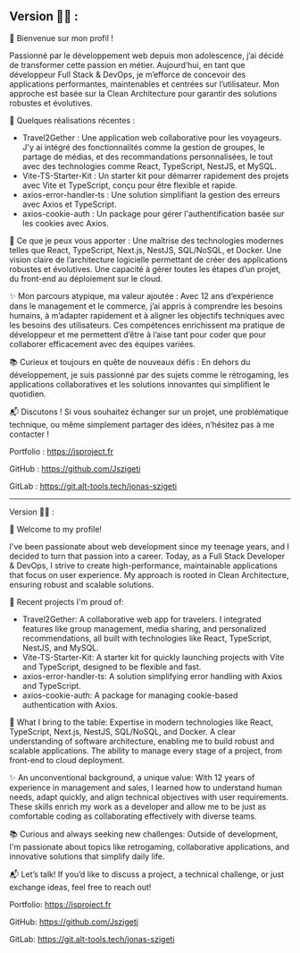 ## Version 🥐🥖 :


👋 Bienvenue sur mon profil !

Passionné par le développement web depuis mon adolescence, j’ai décidé de transformer cette passion en métier. Aujourd’hui, en tant que développeur Full Stack & DevOps, je m’efforce de concevoir des applications performantes, maintenables et centrées sur l’utilisateur. Mon approche est basée sur la Clean Architecture pour garantir des solutions robustes et évolutives.

🚀 Quelques réalisations récentes :
- Travel2Gether : Une application web collaborative pour les voyageurs. J'y ai intégré des fonctionnalités comme la gestion de groupes, le partage de médias, et des recommandations personnalisées, le tout avec des technologies comme React, TypeScript, NestJS, et MySQL.
- Vite-TS-Starter-Kit : Un starter kit pour démarrer rapidement des projets avec Vite et TypeScript, conçu pour être flexible et rapide.
- axios-error-handler-ts : Une solution simplifiant la gestion des erreurs avec Axios et TypeScript.
- axios-cookie-auth : Un package pour gérer l'authentification basée sur les cookies avec Axios.
  
💼 Ce que je peux vous apporter :
Une maîtrise des technologies modernes telles que React, TypeScript, Next.js, NestJS, SQL/NoSQL, et Docker.
Une vision claire de l’architecture logicielle permettant de créer des applications robustes et évolutives.
Une capacité à gérer toutes les étapes d’un projet, du front-end au déploiement sur le cloud.

✨ Mon parcours atypique, ma valeur ajoutée :
Avec 12 ans d’expérience dans le management et le commerce, j’ai appris à comprendre les besoins humains, à m’adapter rapidement et à aligner les objectifs techniques avec les besoins des utilisateurs. Ces compétences enrichissent ma pratique de développeur et me permettent d’être à l’aise tant pour coder que pour collaborer efficacement avec des équipes variées.

📚 Curieux et toujours en quête de nouveaux défis :
En dehors du développement, je suis passionné par des sujets comme le rétrogaming, les applications collaboratives et les solutions innovantes qui simplifient le quotidien.

📬 Discutons !
Si vous souhaitez échanger sur un projet, une problématique technique, ou même simplement partager des idées, n’hésitez pas à me contacter !

Portfolio : https://jsproject.fr

GitHub : https://github.com/Jszigeti

GitLab : https://git.alt-tools.tech/jonas-szigeti


___________________________________________________________________________


Version 🍔🍟 :


👋 Welcome to my profile!

I've been passionate about web development since my teenage years, and I decided to turn that passion into a career. Today, as a Full Stack Developer & DevOps, I strive to create high-performance, maintainable applications that focus on user experience. My approach is rooted in Clean Architecture, ensuring robust and scalable solutions.

🚀 Recent projects I'm proud of:
- Travel2Gether: A collaborative web app for travelers. I integrated features like group management, media sharing, and personalized recommendations, all built with technologies like React, TypeScript, NestJS, and MySQL.
- Vite-TS-Starter-Kit: A starter kit for quickly launching projects with Vite and TypeScript, designed to be flexible and fast.
- axios-error-handler-ts: A solution simplifying error handling with Axios and TypeScript.
- axios-cookie-auth: A package for managing cookie-based authentication with Axios.
  
💼 What I bring to the table:
Expertise in modern technologies like React, TypeScript, Next.js, NestJS, SQL/NoSQL, and Docker.
A clear understanding of software architecture, enabling me to build robust and scalable applications.
The ability to manage every stage of a project, from front-end to cloud deployment.

✨ An unconventional background, a unique value:
With 12 years of experience in management and sales, I learned how to understand human needs, adapt quickly, and align technical objectives with user requirements. These skills enrich my work as a developer and allow me to be just as comfortable coding as collaborating effectively with diverse teams.

📚 Curious and always seeking new challenges:
Outside of development, I'm passionate about topics like retrogaming, collaborative applications, and innovative solutions that simplify daily life.

📬 Let’s talk!
If you’d like to discuss a project, a technical challenge, or just exchange ideas, feel free to reach out!

Portfolio: https://jsproject.fr

GitHub: https://github.com/Jszigeti

GitLab: https://git.alt-tools.tech/jonas-szigeti
